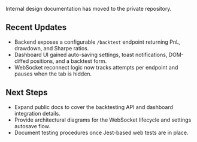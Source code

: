 Internal design documentation has moved to the private repository.

## Recent Updates

- Backend exposes a configurable `/backtest` endpoint returning PnL, drawdown, and Sharpe ratios.
- Dashboard UI gained auto-saving settings, toast notifications, DOM-diffed positions, and a backtest form.
- WebSocket reconnect logic now tracks attempts per endpoint and pauses when the tab is hidden.

## Next Steps

- Expand public docs to cover the backtesting API and dashboard integration details.
- Provide architectural diagrams for the WebSocket lifecycle and settings autosave flow.
- Document testing procedures once Jest-based web tests are in place.
